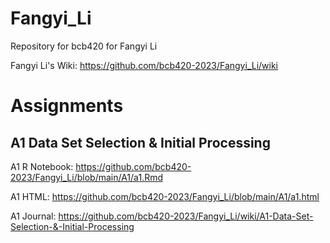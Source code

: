 # Fangyi_Li
Repository for bcb420 for Fangyi Li

Fangyi Li's Wiki: https://github.com/bcb420-2023/Fangyi_Li/wiki 

# Assignments

## A1 Data Set Selection & Initial Processing
A1 R Notebook: https://github.com/bcb420-2023/Fangyi_Li/blob/main/A1/a1.Rmd

A1 HTML: https://github.com/bcb420-2023/Fangyi_Li/blob/main/A1/a1.html

A1 Journal: https://github.com/bcb420-2023/Fangyi_Li/wiki/A1-Data-Set-Selection-&-Initial-Processing
